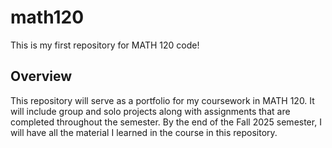 # math120
This is my first repository for MATH 120 code!

## Overview
This repository will serve as a portfolio for my coursework in MATH 120. It will include group and solo projects along with assignments that are completed throughout the semester. By the end of the Fall 2025 semester, I will have all the material I learned in the course in this repository.
